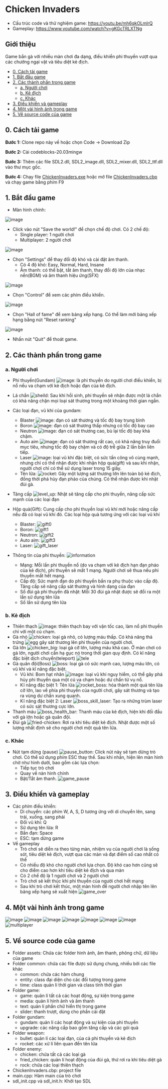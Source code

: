 # Chicken Invaders
- Cấu trúc code và thử nghiệm game: https://youtu.be/mh6qkOLmlrQ
- Gameplay: https://www.youtube.com/watch?v=gKGcTRLXTNg

## Giới thiệu 
Game bắn gà với nhiều màn chơi đa dạng, điều khiển phi thuyền vượt qua các chướng ngại vật và tiêu diệt kẻ địch.

- [0. Cách tải game](#0-cách-tải-game)
- [1. Bắt đầu game](#1-bắt-đầu-game)
- [2. Các thành phần trong game](#2-các-thành-phần-trong-game)
  * [a. Người chơi](#a-người-chơi)
  * [b. Kẻ địch](#b-kẻ-địch)
  * [c. Khác](#c-khác)
- [3. Điều khiển và gameplay](#3-điều-khiển-và-gameplay)
- [4. Một vài hình ảnh trong game](#4-một-vài-hình-ảnh-trong-game)
- [5. Về source code của game](#5-về-source-code-của-game)

## 0. Cách tải game
**Bước 1:** Clone repo này về hoặc chọn Code -> Download Zip

**Bước 2:** Cài codeblocks-20.03mingw

**Bước 3:** Thêm các file SDL2.dll, SDL2_image.dll, SDL2_mixer.dll, SDL2_ttf.dll vào thư mục gốc.

**Bước 4:** Chạy file [ChickenInvaders.exe](ChickenInvaders.exe) hoặc mở file [ChickenInvaders.cbp](ChickenInvaders.cbp) và chạy game bằng phím F9

## 1. Bắt đầu game

- Màn hình chính:

![image](https://github.com/hainm112123/ChickenInvaders/blob/master/assets/images/menu.png)

- Click vào nút "Save the world!" để chọn chế độ chơi. Có 2 chế độ:
  * Single player: 1 người chơi
  * Multiplayer: 2 người chơi

![image](https://github.com/hainm112123/ChickenInvaders/blob/master/assets/images/play.png)

- Chọn "Settings" để thay đổi độ khó và cài đặt âm thanh.
  * Có 4 độ khó: Easy, Normal, Hard, Insane
  * Âm thanh: có thể bật, tắt âm thanh, thay đổi độ lớn của nhạc nền(BGM) và âm thanh hiệu ứng(SFX)

![image](https://github.com/hainm112123/ChickenInvaders/blob/master/assets/images/settings.png)

- Chọn "Control" để xem các phím điều khiển.

![image](https://github.com/hainm112123/ChickenInvaders/blob/master/assets/images/control.png)

- Chọn "Hall of fame" để xem bảng xếp hạng. Có thể làm mới bảng xếp hạng bằng nút "Reset ranking"

![image](https://github.com/hainm112123/ChickenInvaders/blob/master/assets/images/ranking.png)

- Nhấn nút "Quit" để thoát game.

## 2. Các thành phần trong game
### a. Người chơi
- Phi thuyền(Gundam) ![image](https://github.com/hainm112123/ChickenInvaders/blob/master/assets/images/gundam.png): là phi thuyền do người chơi điều khiển, bị nổ nếu va chạm với kẻ địch hoặc đạn của kẻ địch.
- Lá chắn ![sheild](https://github.com/hainm112123/ChickenInvaders/assets/108868969/44399e6c-b8bb-42c6-a245-7d3f3b0c6a95): Sau khi hồi sinh, phi thuyền sẽ nhận được một lá chắn có khả năng chặn mọi loại sát thương trong một khoảng thời gian ngắn.
- Các loại đạn, vũ khí của gundam:
  *  Blaster ![image](https://github.com/hainm112123/ChickenInvaders/blob/master/assets/images/blaster0.png): đạn có sát thương và tốc độ bay trung bình
  *  Boron ![image](https://github.com/hainm112123/ChickenInvaders/blob/master/assets/images/boron0.png): đạn có sát thương thấp nhưng có tốc độ bay cao
  *  Neutron ![image](https://github.com/hainm112123/ChickenInvaders/blob/master/assets/images/neutron0.png): đạn có sát thương cao, bù lại tốc độ bay khá chậm.
  *  Auto aim ![image](https://github.com/hainm112123/ChickenInvaders/blob/master/assets/images/bullet-auto-aim.png): đạn có sát thương rất cao, có khả năng truy đuổi mục tiêu, nhưng tốc độ bay chậm và có độ trễ giữa 2 lần bắn liên tiếp.
  *  Laser ![image](https://github.com/hainm112123/ChickenInvaders/blob/master/assets/images/laser.png): loại vũ khí đặc biệt, có sức tấn công vô cùng mạnh, nhưng chỉ có thể nhận được khi nhận hộp quà(gift) và sau khi nhận, người chơi chỉ có thể sử dụng laser trong 15 giây.
  *  Tên lửa: ![rocket](https://github.com/hainm112123/ChickenInvaders/assets/108868969/38f95334-d128-4133-9566-52c57530a788): Gây một lượng sát thương lớn lên toàn bộ kẻ địch, đồng thời phá hủy đạn pháo của chúng. Có thể nhận được khi nhặt đùi gà.

- Tăng cấp ![level_up](https://github.com/hainm112123/ChickenInvaders/assets/108868969/556ddd32-3d17-4db1-8ba4-77841ba5de67): Nhặt sẽ tăng cấp cho phi thuyền, nâng cấp sức mạnh của các loại đạn
- Hộp quà(Gift): Cung cấp cho phi thuyền loại vũ khí mới hoặc nâng cấp nếu đã có loại vũ khí đó. Các loại hộp quà tương ứng với các loại vũ khí
  * Blaster: ![gift0](https://github.com/hainm112123/ChickenInvaders/assets/108868969/3086c019-99aa-44c4-a74e-88c3a8fbcebc)
  * Boron: ![gift1](https://github.com/hainm112123/ChickenInvaders/assets/108868969/d872c30f-efe5-486d-9157-d8707888146e)
  * Neutron: ![gift2](https://github.com/hainm112123/ChickenInvaders/assets/108868969/27813d4e-d1f7-470f-be24-f39439e8b67a)
  * Auto aim: ![gift3](https://github.com/hainm112123/ChickenInvaders/assets/108868969/41d997b6-c88a-4dd6-a5ea-58a0c2167eb3)
  * Laser: ![gift_laser](https://github.com/hainm112123/ChickenInvaders/assets/108868969/46e55ac7-b61e-4112-a3a4-bd214bb2d36d)

- Thông tin của phi thuyền: ![information](https://github.com/hainm112123/ChickenInvaders/assets/108868969/0d3bda30-0ba8-468c-919f-5f457e976e52)
  * Mạng: Mỗi lần phi thuyền nổ (do va chạm với kẻ địch hạn đạn pháo của kẻ địch), phi thuyền sẽ mất 1 mạng. Người chơi sẽ thua nếu phi thuyền mất hết mạng.
  * Cấp độ: Sức mạnh đạn do phi thuyền bắn ra phụ thuộc vào cấp độ. Tăng cấp sẽ nâng cấp sát thương và hình dạng của đạn
  * Số đùi gà phi thuyền đã nhặt: Mỗi 30 đùi gà nhặt được sẽ đổi ra một lần sử dụng tên lửa
  * Số lần sử dụng tên lửa

### b. Kẻ địch
- Thiên thạch ![image](https://github.com/hainm112123/ChickenInvaders/blob/master/assets/images/rock.png): thiên thạch bay với vận tốc cao, làm nổ phi thuyền chỉ với một cú chạm.
- Gà nhỏ ![chicken](https://github.com/hainm112123/ChickenInvaders/assets/108868969/f7f26da9-18f0-4e8a-bf23-5bd25f64d0ff): loại gà nhỏ, có lượng máu thấp. Có khả năng thả trứng ![egg](https://github.com/hainm112123/ChickenInvaders/assets/108868969/124da69f-16e1-4eb4-b70a-a4b02122791b) gây sát thương lên phi thuyền của người chơi.
- Gà lớn ![chicken_big](https://github.com/hainm112123/ChickenInvaders/assets/108868969/e4a61785-5407-4f1d-9eed-12ff3a3c25c4): loại gà cỡ lớn, lượng máu khá cao. Ở màn chơi có gà lớn, người chơi cần hạ gục nó trong thời gian quy định. Có kĩ năng đặc biệt dịch chuyển(teleport) ![tele](https://github.com/hainm112123/ChickenInvaders/assets/108868969/d773ca17-e93a-4845-bc4b-dbb38e637804)
- Gà quân đội(Boss) ![boss](https://github.com/hainm112123/ChickenInvaders/assets/108868969/d999b775-c3ce-41fe-ab36-d03a0b25d1f6): loại gà có sức mạnh cao, lượng máu lớn, có vũ khí và kĩ năng đặc biệt.
  * Vũ khí: Bom hạt nhân ![image](https://github.com/hainm112123/ChickenInvaders/blob/master/assets/images/bomb.png): loại vũ khí nguy hiểm, có thể gây phá hủy phi thuyền qua một cú va chạm hoặc dư chấn từ vụ nổ.
  * Kĩ năng đặc biệt 1: Tên lửa ![rocket_boss](https://github.com/hainm112123/ChickenInvaders/assets/108868969/d5fc2f99-af65-4325-ba8b-91aabd2acb12): hóa thành một quả tên lửa cỡ lớn, lao về phía phi thuyền của người chơi, gây sát thương và tạo ra vùng dư chấn xung quanh.
  * Kĩ năng đặc biệt 2: Laser ![boss_skill_laser](https://github.com/hainm112123/ChickenInvaders/assets/108868969/497f9073-aa5a-43c1-b8ff-5bc92c56e2a0): Tạo ra những trùm laser có sức sát thương cực lớn.
- Thanh máu ![boss_health_bar](https://github.com/hainm112123/ChickenInvaders/assets/108868969/4f26eccf-0169-4202-a460-1be026f8cf87): Thanh máu của kẻ địch, hiện khi đối đầu với gà lớn hoặc gà quân đội.
- Đùi gà ![fried-chicken](https://github.com/hainm112123/ChickenInvaders/assets/108868969/a21bf939-8e05-47a3-bcd0-a3e586183072): Rơi ra khi tiêu diệt kẻ địch. Nhặt được một số lượng nhất định sẽ cho người chơi một quả tên lửa.

### c. Khác
- Nút tạm dừng (pause) ![pause_button](https://github.com/hainm112123/ChickenInvaders/assets/108868969/4be8c34b-ae71-4d8b-b481-e984360b2a4d): Click nút này sẽ tạm dừng trò chơi. Có thể sử dụng phím ESC thay thế. Sau khi nhấn, hiện lên màn hình chờ như hình dưới, bao gồm các lựa chọn:
  * Tiếp tục trò chơi
  * Quay về nàn hình chính
  * Bật/Tắt âm thanh.
![game_pause](https://github.com/hainm112123/ChickenInvaders/assets/108868969/fb76cfd8-0dfd-4d3c-839d-7c00c383d2fc)

## 3. Điều khiển và gameplay

- Các phím điều khiển:
  * Di chuyển: các phím W, A, S, D tương ứng với di chuyển lên, sang trái, xuống, sang phải
  * Đổi vũ khí: Q
  * Sử dụng tên lửa: R
  * Bắn đạn: Space
  * ESC: tạm dừng game
- Về gameplay
  * Trò chơi sẽ diễn ra theo từng màn, nhiệm vụ của người chơi là sống sót, tiêu diệt kẻ địch, vượt qua các màn và đạt điểm số cao nhất có thể
  * Có nhiều độ khó cho người chơi lựa chọn. Độ khó cao hơn cũng sẽ cho điểm cao hơn khi tiêu diệt kẻ địch và qua màn
  * Có 2 chế độ là 1 người chơi và 2 người chơi
  * Trò chơi sẽ kết thúc khi phi thuyền của người chơi hết mạng
  * Sau khi trò chơi kết thúc, một màn hình để người chơi nhập tên lên bảng xếp hạng sẽ xuất hiện
    ![game_over](https://github.com/hainm112123/ChickenInvaders/assets/108868969/86ef7882-d670-403e-b425-347dae8e7d8e)

## 4. Một vài hình ảnh trong game

![image](https://github.com/hainm112123/ChickenInvaders/blob/master/assets/images/round_chicken.png)
![image](https://github.com/hainm112123/ChickenInvaders/blob/master/assets/images/round_chicken_cycle.png)
![image](https://github.com/hainm112123/ChickenInvaders/blob/master/assets/images/round_chicken_dodge.png)
![image](https://github.com/hainm112123/ChickenInvaders/blob/master/assets/images/round_rock_fall.png)
![image](https://github.com/hainm112123/ChickenInvaders/blob/master/assets/images/round_rock_side.png)
![image](https://github.com/hainm112123/ChickenInvaders/blob/master/assets/images/boss_rocket.png)
![image](https://github.com/hainm112123/ChickenInvaders/blob/master/assets/images/boss_laser.png)
![multiplayer](https://github.com/hainm112123/ChickenInvaders/assets/108868969/9d244a3b-464a-4392-804f-a76524a37615)

## 5. Về source code của game
- Folder assets: Chứa các folder hình ảnh, âm thanh, phông chữ, dữ liệu của game
- Folder common: chứa các file được sử dụng chung, nhiều bởi các file khác
  * common: chứa các hàm chung
  * entity: class đại diện cho các đối tượng trong game
  * time: class quản lí thời gian và class tính thời gian
- Folder game: 
  * game: quản lí tất cả các hoạt động, sự kiện trong game
  * media: quản lí hình ảnh và âm thanh
  * text: quản lí phần chữ hiển thị trong game
  * slider: thanh trượt, dùng cho phần cài đặt
- Folder gundam:
  * gundam: quản lí các hoạt động và sự kiện của phi thuyền
  * upgrade: các nâng cấp bao gồm tăng cấp và các gói quà
- Folder weapon:
  * bullet: quản lí các loại đạn, của cả phi thuyền và kẻ địch
  * rocket: các xử lí liên quan đến tên lửa
- Folder enemy:
  * chicken: chứa tất cả các loại gà
  * fried_chicken: quản lí hoạt động của đùi gà, thứ rơi ra khi tiêu diệt gà
  * rock: chứa các loại thiên thạch
- ChickenInvaders.cbp: project file
- main.cpp: Hàm main của trò chơi
- sdl_init.cpp và sdl_init.h: Khởi tạo SDL
